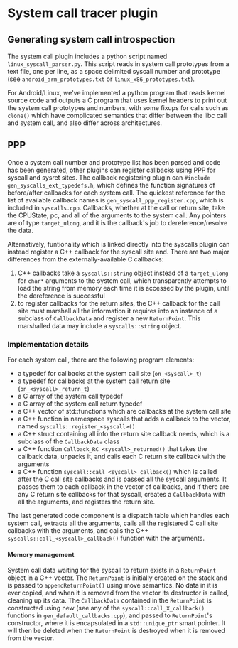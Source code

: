 System call tracer plugin
====
Generating system call introspection
----
The system call plugin includes a python script named `linux_syscall_parser.py`.
This script reads in system call prototypes from a text file, one per line, as a space delimited syscall number and prototype
(see `android_arm_prototypes.txt` or `linux_x86_prototypes.txt`).

For Android/Linux, we've implemented a python program that reads kernel source code and outputs a C program that uses kernel
headers to print out the system call prototypes and numbers, with some fixups for calls such as `clone()` which have complicated
semantics that differ between the libc call and system call, and also differ across architectures.

PPP
----
Once a system call number and prototype list has been parsed and code has been generated, other plugins can
register callbacks using PPP for syscall and sysret sites.
The callback-registering plugin can `#include gen_syscalls_ext_typedefs.h`, which defines the function signatures of before/after callbacks
for each system call.
The quickest reference for the list of available callback names is `gen_syscall_ppp_register.cpp`, which is
included in `syscalls.cpp`.
Callbacks, whether at the call or return site,
take the CPUState, pc, and all of the arguments to the system call.
Any pointers are of type `target_ulong`, and it is the callback's job to dereference/resolve the data.

Alternatively, funtionality which is linked directly into the syscalls plugin can instead register a C++ callback for the
syscall site and. There are two major differences from the externally-available C callbacks:
1. C++ callbacks take a `syscalls::string` object instead of a `target_ulong` for `char*` arguments to the system call, which transparently attempts to load the string from memory each time it is accessed by the plugin, until the dereference is successful
2. to register callbacks for the return sites, the C++ callback for the call site must marshall all the information it requires into an instance of a subclass of `CallbackData` and register a new `ReturnPoint`. This marshalled data may include a `syscalls::string` object.

### Implementation details

For each system call, there are the following program elements:

- a typedef for callbacks at the system call site (`on_<syscall>_t`)
- a typedef for callbacks at the system call return site (`on_<syscall>_return_t`)
- a C array of the system call typedef
- a C array of the system call return typedef
- a C++ vector of std::functions which are callbacks at the system call site
- a C++ function in namespace syscalls that adds a callback to the vector, named `syscalls::register_<syscall>()`
- a C++ struct containing all info the return site callback needs, which is a subclass of the `CallbackData` class
- a C++ function `Callback_RC <syscall>_returned()` that takes the callback data, unpacks it, and calls each C return site callback with the arguments
- a C++ function `syscall::call_<syscall>_callback()` which is called after the C call site callbacks and is passed all the syscall arguments. It passes them to each callback in the vector of callbacks, and if there are any C return site callbacks for that syscall, creates a `CallbackData` with all the arguments, and registers the return site.

The last generated code component is a dispatch table which handles each system call, extracts all the arguments,
calls all the registered C call site callbacks with the arguments, and calls the C++ `syscalls::call_<syscall>_callback()`
function with the arguments.

#### Memory management

System call data waiting for the syscall to return exists in a `ReturnPoint` object in a C++ vector.
The `ReturnPoint` is initially created on the stack and is passed to `appendReturnPoint()` using move semantics.
No data in it is ever copied, and when it is removed from the vector its destructor is called, cleaning up its data.
The `CallbackData` contained in the `ReturnPoint` is constructed using new (see any of the `syscall::call_X_callback()` functions
in `gen_default_callbacks.cpp`), and passed to `ReturnPoint`'s constructor, where it is encapsulated in a `std::unique_ptr`
smart pointer. It will then be deleted when the `ReturnPoint` is destroyed when it is removed from the vector.
